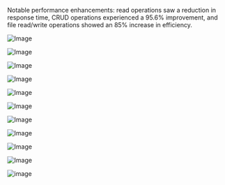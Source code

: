 Notable performance enhancements: read operations saw a reduction in response time, CRUD operations
experienced a 95.6% improvement, and file read/write operations showed an 85% increase in efficiency.

![Image](https://github.com/user-attachments/assets/3b790eb7-ef1b-4e83-be3f-39be7aebb309)

![Image](https://github.com/user-attachments/assets/912392fa-4ec8-4e15-bf9b-a2cf007a0d87)

![Image](https://github.com/user-attachments/assets/4ef4392c-5906-4a30-bb79-0ccdc855ae65)

![Image](https://github.com/user-attachments/assets/313baff9-8fe2-4f2c-b1aa-30a25c4b9070)

![Image](https://github.com/user-attachments/assets/cd2f2464-236f-41db-ba33-a8ad443ce7bf)

![Image](https://github.com/user-attachments/assets/55a45be1-356b-4eea-bb50-409807db2f1c)

![Image](https://github.com/user-attachments/assets/b5d79629-a8ad-4e82-a0f4-cbacaa8edbd0)

![Image](https://github.com/user-attachments/assets/c6ce3c21-9b3d-4690-9ff0-4d2cc5cbf234)

![Image](https://github.com/user-attachments/assets/99dacc8f-025c-4406-8cad-0d8d0f4311c5)

![Image](https://github.com/user-attachments/assets/8f41796d-7128-4f2c-96a6-465e4c2688c8)

![image](https://github.com/user-attachments/assets/8e70d039-4951-45bc-bb53-535726ab515e)
